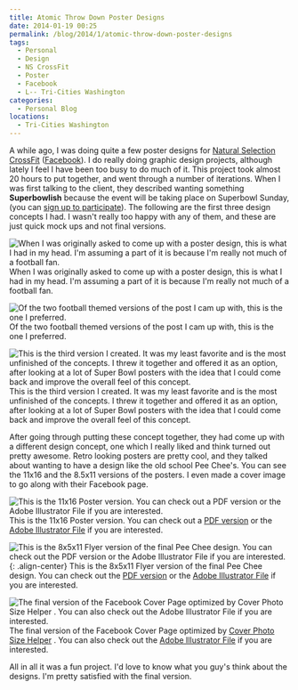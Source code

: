 ```yaml
---
title: Atomic Throw Down Poster Designs
date: 2014-01-19 00:25
permalink: /blog/2014/1/atomic-throw-down-poster-designs
tags:
  - Personal
  - Design
  - NS CrossFit
  - Poster
  - Facebook
  - L-- Tri-Cities Washington
categories:
  - Personal Blog
locations: 
  - Tri-Cities Washington
---
```



A while ago, I was doing quite a few poster designs for [Natural Selection CrossFit][1] ([Facebook][2]). I do really doing graphic design projects, although lately I feel I have been too busy to do much of it. This project took almost 20 hours to put together, and went through a number of iterations. When I was first talking to the client, they described wanting something **Superbowlish** because the event will be taking place on Superbowl Sunday, (you can [sign up to participate][3]). The following are the first three design concepts I had. I wasn't really too happy with any of them, and these are just quick mock ups and not final versions.

   [1]: http://www.nscrossfit.com
   [2]: http://fb.com/nsxfit
   [3]: http://fb.com/events/651206994943583/

![ When I was originally asked to come up with a poster design, this is what I had in my head.  I'm assuming a part of it is because I'm really not much of a football fan. ][4] When I was originally asked to come up with a poster design, this is what I had in my head.  I'm assuming a part of it is because I'm really not much of a football fan.

![ Of the two football themed versions of the post I cam up with, this is the one I preferred. ][5] Of the two football themed versions of the post I cam up with, this is the one I preferred.

![ This is the third version I created.  It was my least favorite and is the most unfinished of the concepts.  I threw it together and offered it as an option, after looking at a lot of Super Bowl posters with the idea that I could come back and improve the overall feel of this concept. ][6] This is the third version I created.  It was my least favorite and is the most unfinished of the concepts.  I threw it together and offered it as an option, after looking at a lot of Super Bowl posters with the idea that I could come back and improve the overall feel of this concept. 

   [4]: /assets/media/crossfit-poster-design-boxing-rink-concept.jpg
   [5]: /assets/media/crossfit-poster-design-football-concept.jpg
   [6]: /assets/media/crossfit-poster-design-football-concept-2.jpg

After going through putting these concept together, they had come up with a different design concept, one which I really liked and think turned out pretty awesome. Retro looking posters are pretty cool, and they talked about wanting to have a design like the old school Pee Chee's. You can see the 11x16 and the 8.5x11 versions of the posters. I even made a cover image to go along with their Facebook page.

![ This is the 11x16 Poster version.  You can check out a  PDF version  or the  Adobe Illustrator File  if you are interested. ][7] This is the 11x16 Poster version.  You can check out a [PDF version](/assets/media/Atomic+Throwdown+11x16+Large+Poster.pdf) or the [Adobe Illustrator File](/assets/media/Atomic+Throwdown+11x16+Large+Poster.ai) if you are interested.

![ This is the 8x5x11 Flyer version of the final Pee Chee design.  You can check out the  PDF version  or the  Adobe Illustrator File  if you are interested.][8]{: .align-center} This is the 8x5x11 Flyer version of the final Pee Chee design.  You can check out the [PDF version](/assets/media/Atomic+Throwdown+8.5x11+Flyer.pdf) or the [Adobe Illustrator File](/assets/media/Atomic+Throwdown+8.5x11+Flyer.ai) if you are interested.

![ The final version of the Facebook Cover Page optimized by  Cover Photo Size Helper .  You can also check out the  Adobe Illustrator File  if you are interested. ][9] The final version of the Facebook Cover Page optimized by [Cover Photo Size Helper](https://www.facebook.com/CoverPhotoSize) .  You can also check out the [Adobe Illustrator File](/assets/media/Atomic+Throwdown+Facebook+Cover.ai) if you are interested. 

   [7]: /assets/media/Atomic-Throwdown-11x16-Large-Poster.jpg
   [8]: /assets/media/Atomic-Throwdown-8.5x11-Flyer.jpg-Flyer.jpg
   [9]: /assets/media/Atomic-Throwdown-Facebook-Cover.jpg

All in all it was a fun project.  I'd love to know what you guy's think about the designs.  I'm pretty satisfied with the final version.